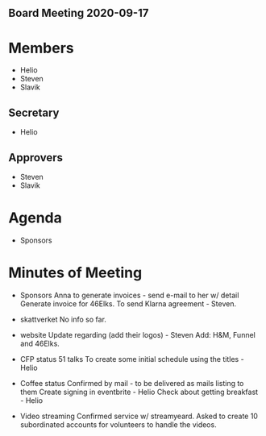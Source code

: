 Board Meeting 2020-09-17
------------------------

# Members
* Helio
* Steven
* Slavik

## Secretary
* Helio

## Approvers
* Steven
* Slavik

# Agenda
* Sponsors


# Minutes of Meeting
* Sponsors
Anna to generate invoices - send e-mail to her w/ detail
Generate invoice for 46Elks.
To send Klarna agreement - Steven.

* skattverket 
No info so far.

* website
Update regarding (add their logos) - Steven
Add: H&M, Funnel and 46Elks.

* CFP status
51 talks
To create some initial schedule using the titles - Helio

* Coffee status
Confirmed by mail - to be delivered as mails listing to them
Create signing in eventbrite - Helio
Check about getting breakfast - Helio

* Video streaming
Confirmed service w/ streamyeard.
Asked to create 10 subordinated accounts for volunteers to handle the videos.

